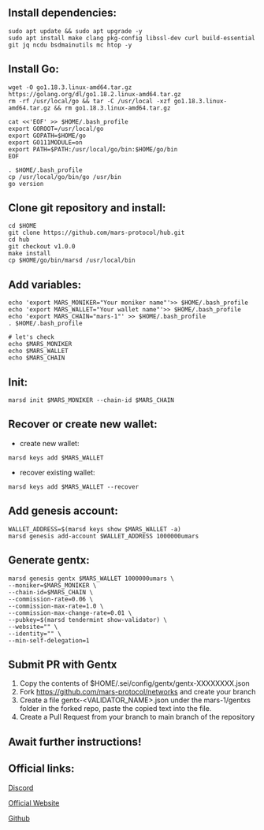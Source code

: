 ## Install dependencies:
```
sudo apt update && sudo apt upgrade -y
sudo apt install make clang pkg-config libssl-dev curl build-essential git jq ncdu bsdmainutils mc htop -y
```
## Install Go:
```
wget -O go1.18.3.linux-amd64.tar.gz https://golang.org/dl/go1.18.2.linux-amd64.tar.gz
rm -rf /usr/local/go && tar -C /usr/local -xzf go1.18.3.linux-amd64.tar.gz && rm go1.18.3.linux-amd64.tar.gz

cat <<'EOF' >> $HOME/.bash_profile
export GOROOT=/usr/local/go
export GOPATH=$HOME/go
export GO111MODULE=on
export PATH=$PATH:/usr/local/go/bin:$HOME/go/bin
EOF

. $HOME/.bash_profile
cp /usr/local/go/bin/go /usr/bin
go version
```
## Clone git repository and install:
```
cd $HOME
git clone https://github.com/mars-protocol/hub.git
cd hub
git checkout v1.0.0
make install
cp $HOME/go/bin/marsd /usr/local/bin
```
## Add variables:
```
echo 'export MARS_MONIKER="Your moniker name"'>> $HOME/.bash_profile
echo 'export MARS_WALLET="Your wallet name"'>> $HOME/.bash_profile
echo 'export MARS_CHAIN="mars-1"' >> $HOME/.bash_profile
. $HOME/.bash_profile

# let's check
echo $MARS_MONIKER
echo $MARS_WALLET
echo $MARS_CHAIN
```
## Init:
```
marsd init $MARS_MONIKER --chain-id $MARS_CHAIN
```
## Recover or create new wallet:
* create new wallet:
```
marsd keys add $MARS_WALLET
```
* recover existing wallet:
```
marsd keys add $MARS_WALLET --recover
```
## Add genesis account:
```
WALLET_ADDRESS=$(marsd keys show $MARS_WALLET -a)
marsd genesis add-account $WALLET_ADDRESS 1000000umars
```
## Generate gentx:
```
marsd genesis gentx $MARS_WALLET 1000000umars \
--moniker=$MARS_MONIKER \
--chain-id=$MARS_CHAIN \
--commission-rate=0.06 \
--commission-max-rate=1.0 \
--commission-max-change-rate=0.01 \
--pubkey=$(marsd tendermint show-validator) \
--website="" \
--identity="" \
--min-self-delegation=1

```
## Submit PR with Gentx
1. Copy the contents of $HOME/.sei/config/gentx/gentx-XXXXXXXX.json
2. Fork https://github.com/mars-protocol/networks and create your branch 
3. Create a file gentx-<VALIDATOR_NAME>.json under the mars-1/gentxs folder in the forked repo, paste the copied text into the file.
4. Create a Pull Request from your branch to main branch of the repository

## Await further instructions!

## Official links:

[Discord](https://discord.gg/marsprotocol)

[Official Website](https://marsprotocol.io/)

[Github](https://github.com/mars-protocol/networks)
